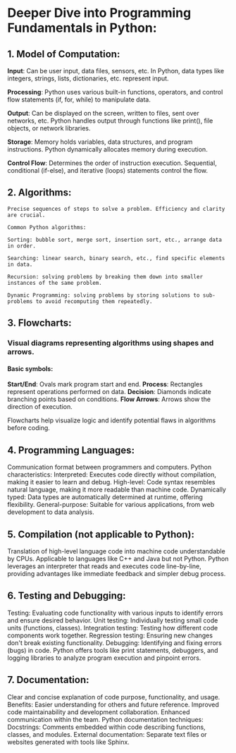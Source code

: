 # **Deeper Dive into Programming Fundamentals in Python:**

## 1. Model of Computation:

   **Input**: Can be user input, data files, sensors, etc. In Python, data types like integers, strings, lists, dictionaries, etc. represent input.

   **Processing**: Python uses various built-in functions, operators, and control flow statements (if, for, while) to manipulate data.

   **Output**: Can be displayed on the screen, written to files, sent over networks, etc. Python handles output through functions like print(), file objects, or network libraries.

   **Storage**: Memory holds variables, data structures, and program instructions. Python dynamically allocates memory during execution.

   **Control Flow**: Determines the order of instruction execution. Sequential, conditional (if-else), and iterative (loops) statements control the flow.

## 2. Algorithms:

    Precise sequences of steps to solve a problem. Efficiency and clarity are crucial.

    Common Python algorithms:

    Sorting: bubble sort, merge sort, insertion sort, etc., arrange data in order.

    Searching: linear search, binary search, etc., find specific elements in data.

    Recursion: solving problems by breaking them down into smaller instances of the same problem.

    Dynamic Programming: solving problems by storing solutions to sub-problems to avoid recomputing them repeatedly. 
    
## 3. Flowcharts:

### Visual diagrams representing algorithms using shapes and arrows.

#### Basic symbols:

**Start/End**: Ovals mark program start and end.
**Process**: Rectangles represent operations performed on data.
**Decision**: Diamonds indicate branching points based on conditions.
**Flow Arrows**: Arrows show the direction of execution.

Flowcharts help visualize logic and identify potential flaws in algorithms before coding. 

## 4. Programming Languages:

Communication format between programmers and computers.
Python characteristics:
Interpreted: Executes code directly without compilation, making it easier to learn and debug.
High-level: Code syntax resembles natural language, making it more readable than machine code.
Dynamically typed: Data types are automatically determined at runtime, offering flexibility.
General-purpose: Suitable for various applications, from web development to data analysis. 

## 5. Compilation (not applicable to Python):

Translation of high-level language code into machine code understandable by CPUs.
Applicable to languages like C++ and Java but not Python.
Python leverages an interpreter that reads and executes code line-by-line, providing advantages like immediate feedback and simpler debug process. 
## 6. Testing and Debugging:

Testing: Evaluating code functionality with various inputs to identify errors and ensure desired behavior.
Unit testing: Individually testing small code units (functions, classes).
Integration testing: Testing how different code components work together.
Regression testing: Ensuring new changes don't break existing functionality.
Debugging: Identifying and fixing errors (bugs) in code.
Python offers tools like print statements, debuggers, and logging libraries to analyze program execution and pinpoint errors. 
## 7. Documentation:

Clear and concise explanation of code purpose, functionality, and usage.
Benefits:
Easier understanding for others and future reference.
Improved code maintainability and development collaboration.
Enhanced communication within the team.
Python documentation techniques:
Docstrings: Comments embedded within code describing functions, classes, and modules.
External documentation: Separate text files or websites generated with tools like Sphinx.
